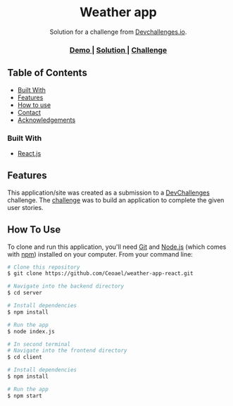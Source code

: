 <!-- Please update value in the {}  -->

<h1 align="center">Weather app</h1>

<div align="center">
   Solution for a challenge from  <a href="http://devchallenges.io" target="_blank">Devchallenges.io</a>.
</div>

<div align="center">
  <h3>
    <a href="https://ceoael-weather-app-react.herokuapp.com/">
      Demo
    </a>
    <span> | </span>
    <a href="https://github.com/Ceoael/weather-app-react/">
      Solution
    </a>
    <span> | </span>
    <a href="https://devchallenges.io/challenges/mM1UIenRhK808W8qmLWv">
      Challenge
    </a>
  </h3>
</div>

<!-- TABLE OF CONTENTS -->

## Table of Contents

- [Built With](#built-with)
- [Features](#features)
- [How to use](#how-to-use)
- [Contact](#contact)
- [Acknowledgements](#acknowledgements)


### Built With

<!-- This section should list any major frameworks that you built your project using. Here are a few examples.-->

- [React.js](https://reactjs.org/)

## Features

<!-- List the features of your application or follow the template. Don't share the figma file here :) -->

This application/site was created as a submission to a [DevChallenges](https://devchallenges.io/challenges) challenge. The [challenge](https://devchallenges.io/challenges/mM1UIenRhK808W8qmLWv) was to build an application to complete the given user stories.

## How To Use

<!-- Example: -->

To clone and run this application, you'll need [Git](https://git-scm.com) and [Node.js](https://nodejs.org/en/download/) (which comes with [npm](http://npmjs.com)) installed on your computer. From your command line:

```bash
# Clone this repository
$ git clone https://github.com/Ceoael/weather-app-react.git

# Navigate into the backend directory
$ cd server

# Install dependencies
$ npm install

# Run the app
$ node index.js

# In second terminal
# Navigate into the frontend directory
$ cd client

# Install dependencies
$ npm install

# Run the app
$ npm start
```
